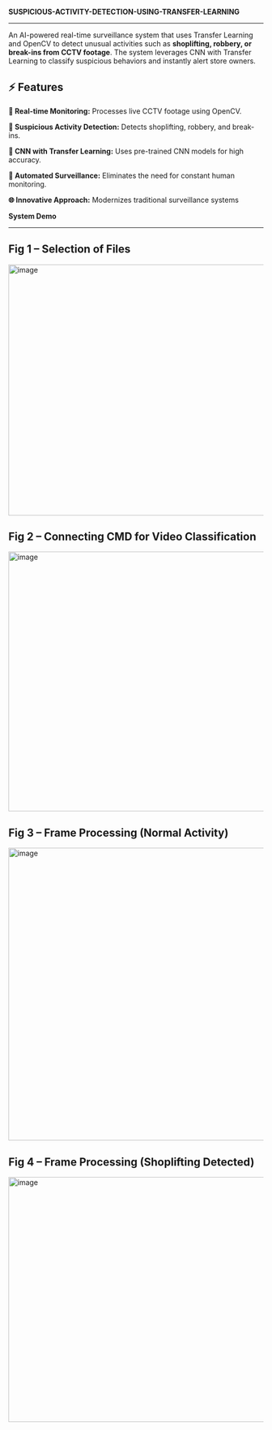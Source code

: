 **SUSPICIOUS-ACTIVITY-DETECTION-USING-TRANSFER-LEARNING**
__________________________________________________________________________

An AI-powered real-time surveillance system that uses Transfer Learning and OpenCV to detect unusual activities such as **shoplifting, robbery, or break-ins from CCTV footage**. The system leverages CNN with Transfer Learning to classify suspicious behaviors and instantly alert store owners.

**⚡ Features**
-----------------------------------------------------
**🎥 Real-time Monitoring:** Processes live CCTV footage using OpenCV.

**🚨 Suspicious Activity Detection:** Detects shoplifting, robbery, and break-ins.

**🧠 CNN with Transfer Learning:** Uses pre-trained CNN models for high accuracy.

**🤖 Automated Surveillance:** Eliminates the need for constant human monitoring.

**🌐 Innovative Approach:** Modernizes traditional surveillance systems

**System Demo**
______________________________________________________________
**Fig 1 – Selection of Files**
-----------------------------------------------------------
<img width="850" height="495" alt="image" src="https://github.com/user-attachments/assets/c267adca-3d12-4833-b2b0-a7dd2d62c892" />

**Fig 2 – Connecting CMD for Video Classification**
-----------------------------------------------------------------------
<img width="873" height="512" alt="image" src="https://github.com/user-attachments/assets/c1242f7f-babb-4674-a974-5cf2a4fc1cfb" />

**Fig 3 – Frame Processing (Normal Activity)**
----------------------------------------------------------------------------
<img width="842" height="577" alt="image" src="https://github.com/user-attachments/assets/f356f1d2-7750-401e-8736-add6704b1a67" />

**Fig 4 – Frame Processing (Shoplifting Detected)**
-----------------------------------------------------------
<img width="818" height="483" alt="image" src="https://github.com/user-attachments/assets/2b5e1db7-09b2-477d-bea3-18c4c2db90ff" />



